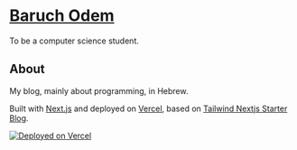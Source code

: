 # [Baruch Odem](https://baruchiro.online/)

To be a computer science student.

## About

My blog, mainly about programming, in Hebrew.

Built with [Next.js](https://nextjs.org/) and deployed on [Vercel](https://vercel.com/), based on [Tailwind Nextjs Starter Blog](https://github.com/timlrx/tailwind-nextjs-starter-blog).

[![Deployed on Vercel](https://vercel.com/button)](https://baruchiro.online/)
